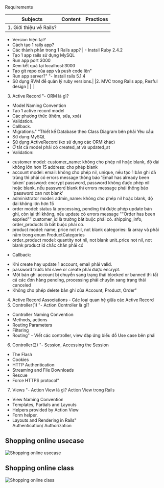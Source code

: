 Requirements


| Subjects       | Content           | Practices  |
| ------------- |:-------------:| -----:|
| 1. Giới thiệu về Rails?| 
- Version hiện tại? 
- Cách tạo 1 rails app?
- Các thành phần trong 1 Rails app? | - Install Ruby 2.4.2
- Tạo 1 app rails sử dụng MySQL
- Run app port 3000
- Xem kết quả tại localhost:3000
- Tạo git repo của app và push code lên" 
- Run app server?"	"- Install rails 5.1.4
- Sử dụng RVM để quản lý ruby versions.|
|2. MVC trong Rails app, Resful design | | |		
3. Active Record	"- ORM là gì?
- Model Naming Convention
- Tạo 1 active record model
- Các phương thức (thêm, sửa, xoá)
- Validation.
- Callback.
- Migrations."	"Thiết kế Database theo Class Diagram bên phải
Yêu cầu:
- Sử dụng MySQL
- Sử dụng ActiveRecord (ko sử dụng các ORM khác)
- Ở tất cả model phải có created_at và updated_at
- Validation:
+ customer model:
customer_name: không cho phép nil hoặc blank, độ dài không lớn hơn 15
address: cho phép blank
+ account model:
email: không cho phép nil, unique, nếu tạo 1 bản ghi đã trùng thì phải có errors message thông báo 'Email has already been taken'
password: encrypt password, password không được phép nil hoặc blank, nếu password blank thì errors message phải thông báo 'password can not blank'
+ administrator model:
admin_name: không cho phép nil hoặc blank, độ dài không lớn hơn 15
+ order model:
status là processing, pending thì được phép update bản ghi, còn lại thì không, nếu update có errors message ""Order has been expried""
customer_id là trường bắt buộc phải có.
shipping_info, order_products là bắt buộc phải có.
+ product model:
name, price not nil, not blank
categories: là array và phải nằm trong enum ProductCategories
+ order_product model:
quantity not nil, not blank
unit_price not nil, not blank
product id chắc chắn phải có
- Callback:
+ Khi create hay update 1 account, email phải valid.
+ password trước khi save or create phải được encrypt.
+ Một bản ghi account bị chuyển sang trạng thái blocked or banned thì tất cả các đơn hàng pending, processing phải chuyển sang trạng thái canceled
+ Không cho phép delete bản ghi của Account, Product, Order"
4. Active Record Associations	- Các loại quan hệ giữa các Active Record	
5. Controller(1)	"- Action Controller là gì?
- Controller Naming Convention
- Methods, actions
- Routing Parameters
- Filtering
- Routing"	- Viết các controller, view đáp ứng biểu đồ Use case bên phải
6. Controller(2)	"- Session, Accessing the Session
- The Flash
- Cookies
- HTTP Authentication
- Streaming and File Downloads
- Rescue
- Force HTTPS protocol"	
7. Views	"- Action View là gì? Action View trong Rails
- View Naming Convention
- Templates, Partials and Layouts
- Helpers provided by Action View
- Form helper.
- Layouts and Rendering in Rails"	
Authentication/ Authorization		
## Shopping online usecase
![Shopping online usecase](https://www.lucidchart.com/publicSegments/view/1e48a750-2c74-4544-9b41-8c601c5cba46/image.png)

## Shopping online class
![Shopping online class](https://www.lucidchart.com/publicSegments/view/7c5d6bc1-bb61-4e3e-85f1-f71b043f996b/image.png)